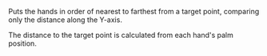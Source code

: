 Puts the hands in order of nearest to farthest from a target point, comparing only the distance along the Y-axis.

The distance to the target point is calculated from each hand's palm position.
